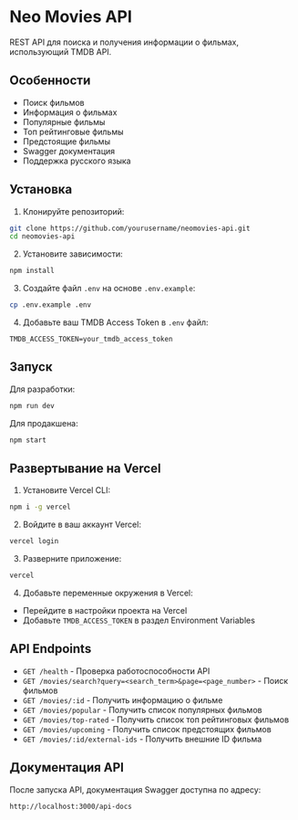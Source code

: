 # Neo Movies API

REST API для поиска и получения информации о фильмах, использующий TMDB API.

## Особенности

- Поиск фильмов
- Информация о фильмах
- Популярные фильмы
- Топ рейтинговые фильмы
- Предстоящие фильмы
- Swagger документация
- Поддержка русского языка

## Установка

1. Клонируйте репозиторий:
```bash
git clone https://github.com/yourusername/neomovies-api.git
cd neomovies-api
```

2. Установите зависимости:
```bash
npm install
```

3. Создайте файл `.env` на основе `.env.example`:
```bash
cp .env.example .env
```

4. Добавьте ваш TMDB Access Token в `.env` файл:
```
TMDB_ACCESS_TOKEN=your_tmdb_access_token
```

## Запуск

Для разработки:
```bash
npm run dev
```

Для продакшена:
```bash
npm start
```

## Развертывание на Vercel

1. Установите Vercel CLI:
```bash
npm i -g vercel
```

2. Войдите в ваш аккаунт Vercel:
```bash
vercel login
```

3. Разверните приложение:
```bash
vercel
```

4. Добавьте переменные окружения в Vercel:
- Перейдите в настройки проекта на Vercel
- Добавьте `TMDB_ACCESS_TOKEN` в раздел Environment Variables

## API Endpoints

- `GET /health` - Проверка работоспособности API
- `GET /movies/search?query=<search_term>&page=<page_number>` - Поиск фильмов
- `GET /movies/:id` - Получить информацию о фильме
- `GET /movies/popular` - Получить список популярных фильмов
- `GET /movies/top-rated` - Получить список топ рейтинговых фильмов
- `GET /movies/upcoming` - Получить список предстоящих фильмов
- `GET /movies/:id/external-ids` - Получить внешние ID фильма

## Документация API

После запуска API, документация Swagger доступна по адресу:
```
http://localhost:3000/api-docs
